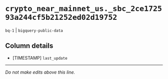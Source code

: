 # `crypto_near_mainnet_us._sbc_2ce172593a244cf5b21252ed02d19752`
`bq-1` | `bigquery-public-data`

## Column details
* [TIMESTAMP] `last_update`

-------------------------------------------------------------------------------
*Do not make edits above this line.*
